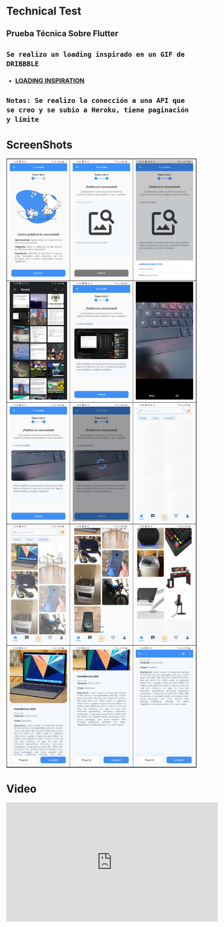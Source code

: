 # Technical Test

## Prueba Técnica Sobre Flutter

## `Se realizo un loading inspirado en un GIF de DRIBBBLE`
- ### [LOADING INSPIRATION](https://dribbble.com/shots/6098716-Flow-Motion-Loading-UI-UX-Animation)

## `Notas: Se realizo la conección a una API que se creo y se subio a Heroku, tiene paginación y límite`

# ScreenShots

<TABLE BORDER>
	<TR>
		<TD><img src="./screenshots/1.png" alt="" width="200"/></TD>
		<TD><img src="./screenshots/2.png" alt="" width="200"/></TD>
		<TD><img src="./screenshots/3.png" alt="" width="200"/></TD>
	</TR>
	<TR>
		<TD><img src="./screenshots/4.png" alt="" width="200"/></TD>
		<TD><img src="./screenshots/5.png" alt="" width="200"/></TD>
		<TD><img src="./screenshots/6.png" alt="" width="200"/></TD>
	</TR>
	<TR>
		<TD><img src="./screenshots/7.png" alt="" width="200"/></TD>
		<TD><img src="./screenshots/8.png" alt="" width="200"/></TD>
		<TD><img src="./screenshots/9.png" alt="" width="200"/></TD>
	</TR>
	<TR>
		<TD><img src="./screenshots/10.png" alt="" width="200"/></TD>
		<TD><img src="./screenshots/11.png" alt="" width="200"/></TD>
		<TD><img src="./screenshots/12.png" alt="" width="200"/></TD>
	</TR>
	<TR>
		<TD><img src="./screenshots/13.png" alt="" width="200"/></TD>
		<TD><img src="./screenshots/14.png" alt="" width="200"/></TD>
		<TD><img src="./screenshots/15.png" alt="" width="200"/></TD>
	</TR>
</TABLE>

# Video

<iframe width="560" height="315" src="https://www.youtube.com/embed/jqFo80P92jw" frameborder="0" allow="accelerometer; autoplay; clipboard-write; encrypted-media; gyroscope; picture-in-picture" allowfullscreen></iframe>

